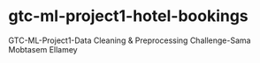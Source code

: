 # gtc-ml-project1-hotel-bookings
GTC-ML-Project1-Data Cleaning &amp; Preprocessing Challenge-Sama Mobtasem Ellamey

